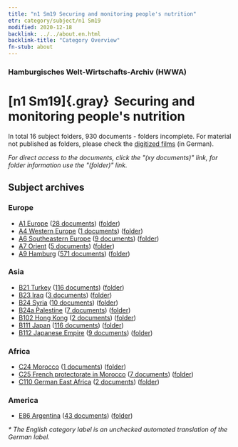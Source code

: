 ```yaml
---
title: "n1 Sm19 Securing and monitoring people's nutrition"
etr: category/subject/n1 Sm19
modified: 2020-12-18
backlink: ../../about.en.html
backlink-title: "Category Overview"
fn-stub: about
---
```


### Hamburgisches Welt-Wirtschafts-Archiv (HWWA)
# [n1 Sm19]{.gray}&#8201; Securing and monitoring people's nutrition&#160; 





In total 16 subject folders, 930 documents - folders incomplete.
For material not published as folders, please check the [digitized films](/film/h1_sh) (in German).

_For direct access to the documents, click the "(xy documents)" link, for folder information use the "(folder)" link._

## Subject archives



### Europe

- [A1 Europe](../../../geo/about.en.html#A1) (<a href="https://dfg-viewer.de/show/?tx_dlf[id]=https://pm20.zbw.eu/mets/sh/1408xx/140892/1449xx/144952/public.mets.en.xml" target="_blank">28 documents</a>) ([folder](http://purl.org/pressemappe20/folder/sh/140892,144952))
- [A4 Western Europe](../../../geo/about.en.html#A4) (<a href="https://dfg-viewer.de/show/?tx_dlf[id]=https://pm20.zbw.eu/mets/sh/1408xx/140897/1449xx/144952/public.mets.en.xml" target="_blank">1 documents</a>) ([folder](http://purl.org/pressemappe20/folder/sh/140897,144952))
- [A6 Southeastern Europe](../../../geo/about.en.html#A6) (<a href="https://dfg-viewer.de/show/?tx_dlf[id]=https://pm20.zbw.eu/mets/sh/1409xx/140900/1449xx/144952/public.mets.en.xml" target="_blank">9 documents</a>) ([folder](http://purl.org/pressemappe20/folder/sh/140900,144952))
- [A7 Orient](../../../geo/about.en.html#A7) (<a href="https://dfg-viewer.de/show/?tx_dlf[id]=https://pm20.zbw.eu/mets/sh/1409xx/140902/1449xx/144952/public.mets.en.xml" target="_blank">5 documents</a>) ([folder](http://purl.org/pressemappe20/folder/sh/140902,144952))
- [A9 Hamburg](../../../geo/about.en.html#A9) (<a href="https://dfg-viewer.de/show/?tx_dlf[id]=https://pm20.zbw.eu/mets/sh/1409xx/140905/1449xx/144952/public.mets.en.xml" target="_blank">571 documents</a>) ([folder](http://purl.org/pressemappe20/folder/sh/140905,144952))

### Asia

- [B21 Turkey](../../../geo/about.en.html#B21) (<a href="https://dfg-viewer.de/show/?tx_dlf[id]=https://pm20.zbw.eu/mets/sh/1411xx/141111/1449xx/144952/public.mets.en.xml" target="_blank">116 documents</a>) ([folder](http://purl.org/pressemappe20/folder/sh/141111,144952))
- [B23 Iraq](../../../geo/about.en.html#B23) (<a href="https://dfg-viewer.de/show/?tx_dlf[id]=https://pm20.zbw.eu/mets/sh/1411xx/141113/1449xx/144952/public.mets.en.xml" target="_blank">3 documents</a>) ([folder](http://purl.org/pressemappe20/folder/sh/141113,144952))
- [B24 Syria](../../../geo/about.en.html#B24) (<a href="https://dfg-viewer.de/show/?tx_dlf[id]=https://pm20.zbw.eu/mets/sh/1411xx/141114/1449xx/144952/public.mets.en.xml" target="_blank">10 documents</a>) ([folder](http://purl.org/pressemappe20/folder/sh/141114,144952))
- [B24a Palestine](../../../geo/about.en.html#B24a) (<a href="https://dfg-viewer.de/show/?tx_dlf[id]=https://pm20.zbw.eu/mets/sh/1411xx/141115/1449xx/144952/public.mets.en.xml" target="_blank">7 documents</a>) ([folder](http://purl.org/pressemappe20/folder/sh/141115,144952))
- [B102 Hong Kong](../../../geo/about.en.html#B102) (<a href="https://dfg-viewer.de/show/?tx_dlf[id]=https://pm20.zbw.eu/mets/sh/1412xx/141268/1449xx/144952/public.mets.en.xml" target="_blank">2 documents</a>) ([folder](http://purl.org/pressemappe20/folder/sh/141268,144952))
- [B111 Japan](../../../geo/about.en.html#B111) (<a href="https://dfg-viewer.de/show/?tx_dlf[id]=https://pm20.zbw.eu/mets/sh/1412xx/141272/1449xx/144952/public.mets.en.xml" target="_blank">116 documents</a>) ([folder](http://purl.org/pressemappe20/folder/sh/141272,144952))
- [B112 Japanese Empire](../../../geo/about.en.html#B112) (<a href="https://dfg-viewer.de/show/?tx_dlf[id]=https://pm20.zbw.eu/mets/sh/1412xx/141273/1449xx/144952/public.mets.en.xml" target="_blank">9 documents</a>) ([folder](http://purl.org/pressemappe20/folder/sh/141273,144952))

### Africa

- [C24 Morocco](../../../geo/about.en.html#C24) (<a href="https://dfg-viewer.de/show/?tx_dlf[id]=https://pm20.zbw.eu/mets/sh/1413xx/141356/1449xx/144952/public.mets.en.xml" target="_blank">1 documents</a>) ([folder](http://purl.org/pressemappe20/folder/sh/141356,144952))
- [C25 French protectorate in Morocco](../../../geo/about.en.html#C25) (<a href="https://dfg-viewer.de/show/?tx_dlf[id]=https://pm20.zbw.eu/mets/sh/1413xx/141358/1449xx/144952/public.mets.en.xml" target="_blank">7 documents</a>) ([folder](http://purl.org/pressemappe20/folder/sh/141358,144952))
- [C110 German East Africa](../../../geo/about.en.html#C110) (<a href="https://dfg-viewer.de/show/?tx_dlf[id]=https://pm20.zbw.eu/mets/sh/1414xx/141471/1449xx/144952/public.mets.en.xml" target="_blank">2 documents</a>) ([folder](http://purl.org/pressemappe20/folder/sh/141471,144952))

### America

- [E86 Argentina](../../../geo/about.en.html#E86) (<a href="https://dfg-viewer.de/show/?tx_dlf[id]=https://pm20.zbw.eu/mets/sh/1416xx/141692/1449xx/144952/public.mets.en.xml" target="_blank">43 documents</a>) ([folder](http://purl.org/pressemappe20/folder/sh/141692,144952))


_* The English category label is an unchecked automated translation of the German label._

